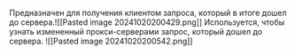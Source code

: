 Предназначен для получения клиентом запроса, который в итоге дошел до сервера.![[Pasted image 20241020200429.png]]
Используется, чтобы узнать измененный прокси-серверами запрос, который дошел до сервера.
![[Pasted image 20241020200542.png]]